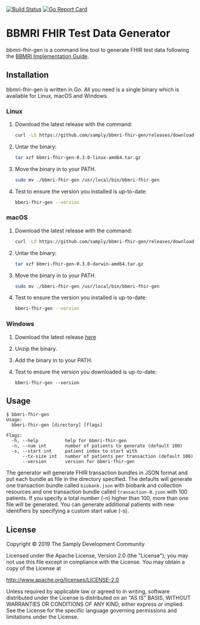 [![Build Status](https://travis-ci.org/samply/bbmri-fhir-gen.svg?branch=master)](https://travis-ci.org/samply/bbmri-fhir-gen)
[![Go Report Card](https://goreportcard.com/badge/github.com/samply/bbmri-fhir-gen)](https://goreportcard.com/report/github.com/samply/bbmri-fhir-gen)

# BBMRI FHIR Test Data Generator

bbmri-fhir-gen is a command line tool to generate FHIR test data following the [BBMRI Implementation Guide][1].

## Installation

bbmri-fhir-gen is written in Go. All you need is a single binary which is available for Linux, macOS and Windows.

### Linux

1. Download the latest release with the command:

   ```bash
   curl -LO https://github.com/samply/bbmri-fhir-gen/releases/download/v0.3.0/bbmri-fhir-gen-0.3.0-linux-amd64.tar.gz
   ```

1. Untar the binary:

   ```bash
   tar xzf bbmri-fhir-gen-0.3.0-linux-amd64.tar.gz
   ```
   
1. Move the binary in to your PATH.

   ```bash
   sudo mv ./bbmri-fhir-gen /usr/local/bin/bbmri-fhir-gen
   ```

1. Test to ensure the version you installed is up-to-date:

   ```bash
   bbmri-fhir-gen --version
   ```

### macOS

1. Download the latest release with the command:

   ```bash
   curl -LO https://github.com/samply/bbmri-fhir-gen/releases/download/v0.3.0/bbmri-fhir-gen-0.3.0-darwin-amd64.tar.gz
   ```

1. Untar the binary:

   ```bash
   tar xzf bbmri-fhir-gen-0.3.0-darwin-amd64.tar.gz
   ```
   
1. Move the binary in to your PATH.

   ```bash
   sudo mv ./bbmri-fhir-gen /usr/local/bin/bbmri-fhir-gen
   ```

1. Test to ensure the version you installed is up-to-date:

   ```bash
   bbmri-fhir-gen --version
   ```

### Windows

1. Download the latest release [here][2]

1. Unzip the binary.

1. Add the binary in to your PATH.

1. Test to ensure the version you downloaded is up-to-date:

   ```
   bbmri-fhir-gen --version
   ```
   
## Usage

```
$ bbmri-fhir-gen
Usage:
  bbmri-fhir-gen [directory] [flags]

Flags:
  -h, --help          help for bbmri-fhir-gen
  -n, --num int       number of patients to generate (default 100)
  -s, --start int     patient index to start with
      --tx-size int   number of patients per transaction (default 100)
      --version       version for bbmri-fhir-gen
```

The generator will generate FHIR transaction bundles in JSON format and put each bundle as file in the directory specified. The defaults will generate one transaction bundle called `biobank.json` with biobank and collection resources and one transaction bundle called `transaction-0.json` with 100 patients. If you specify a total number (-n) higher than 100, more than one file will be generated. You can generate additional patients with new identifiers by specifying a custom start value (-s).

## License

Copyright © 2019 The Samply Development Community

Licensed under the Apache License, Version 2.0 (the "License"); you may not use this file except in compliance with the License. You may obtain a copy of the License at

http://www.apache.org/licenses/LICENSE-2.0

Unless required by applicable law or agreed to in writing, software distributed under the License is distributed on an "AS IS" BASIS, WITHOUT WARRANTIES OR CONDITIONS OF ANY KIND, either express or implied. See the License for the specific language governing permissions and limitations under the License.

[1]: <https://github.com/samply/bbmri-fhir-ig>
[2]: <https://github.com/samply/bbmri-fhir-gen/releases/download/v0.3.0/bbmri-fhir-gen-0.3.0-windows-amd64.zip>
